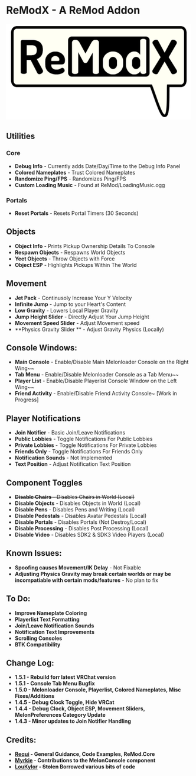 # ReModX - A ReMod Addon
![ReModX](https://github.com/imxLucid/ReModX/raw/main/Resources/ReModX.png)

## Utilities
### Core
- **Debug Info** - Currently adds Date/Day/Time to the Debug Info Panel
- **Colored Nameplates** - Trust Colored Nameplates
- **Randomize Ping/FPS** - Randomizes Ping/FPS
- **Custom Loading Music** - Found at ReMod/LoadingMusic.ogg

### Portals
- **Reset Portals** - Resets Portal Timers (30 Seconds)

## Objects
- **Object Info** - Prints Pickup Ownership Details To Console
- **Respawn Objects** - Respawns World Objects
- **Yeet Objects** - Throw Objects with Force
- **Object ESP** - Highlights Pickups Within The World

## Movement
- **Jet Pack** - Continusoly Increase Your Y Velocity
- **Infinite Jump** - Jump to your Heart's Content
- **Low Gravity** - Lowers Local Player Gravity
- **Jump Height Slider** - Directly Adjust Your Jump Height
- **Movement Speed Slider** - Adjust Movement  speed
- **Physics Gravity Slider ** - Adjust Gravity Physics (Locally)

## Console Windows:
- **Main Console** - Enable/Disable Main Melonloader Console on the Right Wing~~
- **Tab Menu** - Enable/Disable Melonloader Console as a Tab Menu~~
- **Player List** - Enable/Disable Playerlist Console Window on the Left Wing~~
- **Friend Activity** - Enable/Disable Friend Activity Console~ [Work in Progress]

## Player Notifications
- **Join Notifier** - Basic Join/Leave Notifications
- **Public Lobbies** - Toggle Notifications For Public Lobbies
- **Private Lobbies** - Toggle Notifications For Private Lobbies
- **Friends Only** - Toggle Notifications For Friends Only
- **Notification Sounds** - Not Implemented
- **Text Position** - Adjust Notification Text Position

## Component Toggles
- ~~**Disable Chairs** - Disables Chairs in World (Local)~~
- **Disable Objects** - Disables Objects in World (Local)
- **Disable Pens** - Disables Pens and Writing (Local)
- **Disable Pedestals** - Disables Avatar Pedestals (Local)
- **Disable Portals** - Disables Portals (Not Destroy/Local)
- **Disable Processing** - Disables Post Processing (Local)
- **Disable Video** - Disables SDK2 & SDK3 Video Players (Local)

## Known Issues:
- **Spoofing causes Movement/IK Delay** - Not Fixable
- **Adjusting Physics Gravity may break certain worlds or may be incompatiable with certain mods/features** - No plan to fix

## To Do:
- **Improve Nameplate Coloring**
- **Playerlist Text Formatting**
- **Join/Leave Notification Sounds**
- **Notification Text Improvements**
- **Scrolling Consoles**
- **BTK Compatibility**

## Change Log:
- **1.5.1 - Rebuild forr latest VRChat version**
- **1.5.1 - Console Tab Menu Bugfix**
- **1.5.0 - Melonloader Console, Playerlist, Colored Nameplates,  Misc Fixes/Additions**
- **1.4.5 - Debug Clock Toggle, Hide VRCat**
- **1.4.4 - Debug Clock, Object ESP, Movement Sliders, MelonPreferences Category Update**
- **1.4.3 - Minor updates to Join Notifier Handling**

## Credits:
- **[Requi](https://github.com/RequiDev) - General Guidance, Code Examples, ReMod.Core**
- **[Myrkie](https://github.com/Myrkie) - Contributions to the MelonConsole component**
- **[LouKylor](https://github.com/loukylor) - ~~Stolen~~ Borrowed various bits of code**
